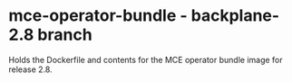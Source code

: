 # mce-operator-bundle - backplane-2.8 branch

Holds the Dockerfile and contents for the MCE operator bundle image for release 2.8.
